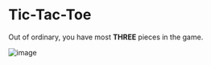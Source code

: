 # Tic-Tac-Toe

Out of ordinary, you have most **THREE** pieces in the game.

![image](https://github.com/user-attachments/assets/0bc4915c-9c5c-43cd-9082-66d63c14fab1)

